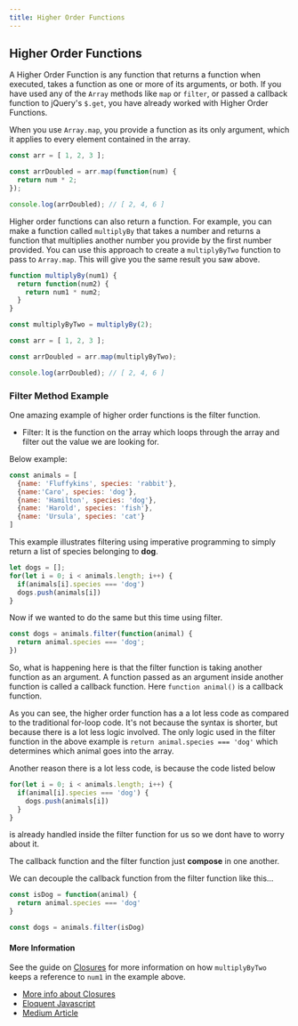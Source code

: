 ```yaml
---
title: Higher Order Functions
---
```

## Higher Order Functions

A Higher Order Function is any function that returns a function when executed, takes a function as one or more of its arguments, or both. If you have used any of the `Array` methods like `map` or `filter`, or passed a callback function to jQuery's `$.get`, you have already worked with Higher Order Functions.

When you use `Array.map`, you provide a function as its only argument, which it applies to every element contained in the array.

```javascript
const arr = [ 1, 2, 3 ];

const arrDoubled = arr.map(function(num) {
  return num * 2;
});

console.log(arrDoubled); // [ 2, 4, 6 ]
```

Higher order functions can also return a function. For example, you can make a function called `multiplyBy` that takes a number and returns a function that multiplies another number you provide by the first number provided. You can use this approach to create a `multiplyByTwo` function to pass to `Array.map`. This will give you the same result you saw above.

```javascript
function multiplyBy(num1) {
  return function(num2) {
    return num1 * num2;
  }
}

const multiplyByTwo = multiplyBy(2);

const arr = [ 1, 2, 3 ];

const arrDoubled = arr.map(multiplyByTwo);

console.log(arrDoubled); // [ 2, 4, 6 ]
```

### Filter Method Example

One amazing example of higher order functions is the filter function.

* Filter: It is the function on the array which loops through the array and filter out the value we are looking for.

Below example:

```javascript
const animals = [
  {name: 'Fluffykins', species: 'rabbit'},
  {name:'Caro', species: 'dog'},
  {name: 'Hamilton', species: 'dog'},
  {name: 'Harold', species: 'fish'},
  {name: 'Ursula', species: 'cat'}
]
```

This example illustrates filtering using imperative programming to simply return a list of species belonging to **dog**.

```javascript
let dogs = [];
for(let i = 0; i < animals.length; i++) {
  if(animals[i].species === 'dog')
  dogs.push(animals[i])
}
```

Now if we wanted to do the same but this time using filter.

```javascript
const dogs = animals.filter(function(animal) {
  return animal.species === 'dog';
})
```

So, what is happening here is that the filter function is taking another function as an argument. A function passed as an argument inside another function is called a callback function. Here `function animal()` is a callback function.

As you can see, the higher order function has a a lot less code as compared to the traditional for-loop code. It's not because the syntax is shorter, but because there is a lot less logic involved. The only logic used in the filter function in the above example is `return animal.species === 'dog'` which determines which animal goes into the array.

Another reason there is a lot less code, is because the code listed below

```javascript
for(let i = 0; i < animals.length; i++) {
  if(animal[i].species === 'dog') {
    dogs.push(animals[i])
  }
}
```

is already handled inside the filter function for us so we dont have to worry about it.

The callback function and the filter function just **compose** in one another.

We can decouple the callback function from the filter function like this...

```javascript
const isDog = function(animal) {
  return animal.species === 'dog'
}

const dogs = animals.filter(isDog)
```

#### More Information

See the guide on [Closures](https://guide.freecodecamp.org/javascript/closures) for more information on how `multiplyByTwo` keeps a reference to `num1` in the example above.

- [More info about Closures](https://eloquentjavascript.net/05_higher_order.html)
- [Eloquent Javascript](https://eloquentjavascript.net/05_higher_order.html)
- [Medium Article](https://medium.freecodecamp.org/higher-order-functions-in-javascript-d9101f9cf528)
